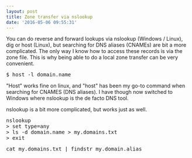 ```yaml
---
layout: post
title: Zone transfer via nslookup
date: '2016-05-06 09:55:31'
---
```


You can do reverse and forward lookups via nslookup (Windows / Linux), dig or host (Linux), but searching for DNS aliases (CNAMEs) are bit a more complicated. The only way I know how to access these records is via the zone file. This is why being able to do a local zone transfer can be very convenient. 

<pre>$ host -l domain.name</pre>
"Host" works fine on linux, and "host" has been my go-to command when searching for CNAMES (DNS aliases). I have though now switched to Windows where nslookup is the de facto DNS tool.

nslookup is a bit more complicated, but works just as well.

<pre>nslookup 
> set type=any 
> ls -d domain.name > my.domains.txt
> exit</pre>

<pre>cat my.domains.txt | findstr my.domain.alias</pre>